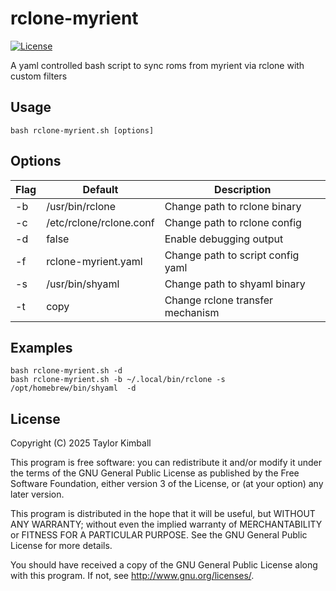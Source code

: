 # rclone-myrient

[![License](https://img.shields.io/badge/license-GPLv3-brightgreen.svg?style=flat)](COPYING)

A yaml controlled bash script to sync roms from myrient via rclone with custom filters

## Usage

    bash rclone-myrient.sh [options]

## Options

| Flag | Default                 | Description                         |
| ---- | ----------------------- | ----------------------------------- |
| -b   | /usr/bin/rclone         | Change path to rclone binary        |
| -c   | /etc/rclone/rclone.conf | Change path to rclone config        |
| -d   | false                   | Enable debugging output             |
| -f   | rclone-myrient.yaml     | Change path to script config yaml   |
| -s   | /usr/bin/shyaml         | Change path to shyaml binary        |
| -t   | copy                    | Change rclone transfer mechanism    |

## Examples

    bash rclone-myrient.sh -d
    bash rclone-myrient.sh -b ~/.local/bin/rclone -s /opt/homebrew/bin/shyaml  -d

## License

Copyright (C) 2025 Taylor Kimball

This program is free software: you can redistribute it and/or modify
it under the terms of the GNU General Public License as published by
the Free Software Foundation, either version 3 of the License, or
(at your option) any later version.

This program is distributed in the hope that it will be useful,
but WITHOUT ANY WARRANTY; without even the implied warranty of
MERCHANTABILITY or FITNESS FOR A PARTICULAR PURPOSE. See the
GNU General Public License for more details.

You should have received a copy of the GNU General Public License
along with this program. If not, see <http://www.gnu.org/licenses/>.
